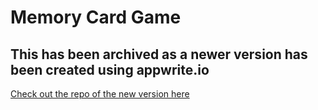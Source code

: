 # Memory Card Game
## This has been archived as a newer version has been created using appwrite.io
[Check out the repo of the new version here](https://github.com/alleycaaat/memory-card-game-aw)
